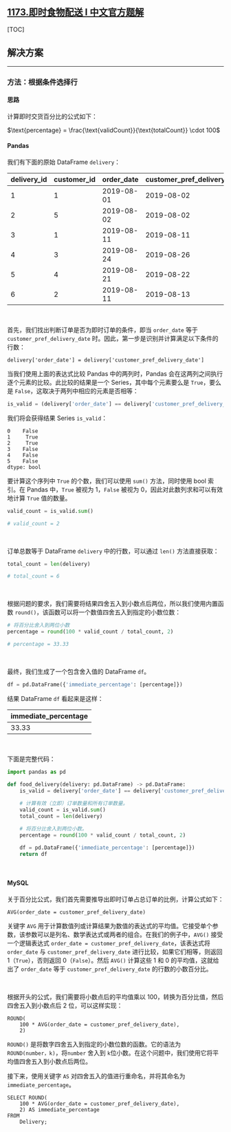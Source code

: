 ## [1173.即时食物配送 I 中文官方题解](https://leetcode.cn/problems/immediate-food-delivery-i/solutions/100000/ji-shi-shi-wu-pei-song-i-by-leetcode-solution)

[TOC]

## 解决方案

--- 

### 方法：根据条件选择行

#### 思路

计算即时交货百分比的公式如下：

$\text{percentage} = \frac{\text{validCount}}{\text{totalCount}} \cdot 100$

#### Pandas

我们有下面的原始 DataFrame `delivery`：

| delivery_id | customer_id | order_date | customer_pref_delivery_date |
|-------------|-------------|------------|-----------------------------|
| 1           | 1           | 2019-08-01 | 2019-08-02                  |
| 2           | 5           | 2019-08-02 | 2019-08-02                  |
| 3           | 1           | 2019-08-11 | 2019-08-11                  |
| 4           | 3           | 2019-08-24 | 2019-08-26                  |
| 5           | 4           | 2019-08-21 | 2019-08-22                  |
| 6           | 2           | 2019-08-11 | 2019-08-13                  |

<br>

首先，我们找出判断订单是否为即时订单的条件，即当 `order_date` 等于 `customer_pref_delivery_date` 时。因此，第一步是识别并计算满足以下条件的行数：

```
delivery['order_date'] = delivery['customer_pref_delivery_date']
```

当我们使用上面的表达式比较 Pandas 中的两列时，Pandas 会在这两列之间执行逐个元素的比较。此比较的结果是一个 Series，其中每个元素要么是 `True`，要么是 `False`，这取决于两列中相应的元素是否相等：

```Python
is_valid = (delivery['order_date'] == delivery['customer_pref_delivery_date'])
```

我们将会获得结果 Series `is_valid`：

```
0    False
1     True
2     True
3    False
4    False
5    False
dtype: bool
```

要计算这个序列中 `True` 的个数，我们可以使用 `sum()` 方法，同时使用 bool 索引。在 Pandas 中，`True` 被视为 1，`False` 被视为 0，因此对此数列求和可以有效地计算 `True` 值的数量。

```Python
valid_count = is_valid.sum()

# valid_count = 2
```

<br>

订单总数等于 DataFrame `delivery` 中的行数，可以通过 `len()` 方法直接获取：

```Python
total_count = len(delivery)

# total_count = 6
```

<br>

根据问题的要求，我们需要将结果四舍五入到小数点后两位，所以我们使用内置函数 `round()`，该函数可以将一个数值四舍五入到指定的小数位数：

```Python
# 将百分比舍入到两位小数
percentage = round(100 * valid_count / total_count, 2)

# percentage = 33.33
```

<br>

最终，我们生成了一个包含舍入值的 DataFrame `df`。

```Python
df = pd.DataFrame({'immediate_percentage': [percentage]})
```

结果 DataFrame `df` 看起来是这样：

| immediate_percentage |
|------------|
| 33.33       |

<br>

下面是完整代码：

```Python
import pandas as pd

def food_delivery(delivery: pd.DataFrame) -> pd.DataFrame:
    is_valid = delivery['order_date'] == delivery['customer_pref_delivery_date']
    
    # 计算有效（立即）订单数量和所有订单数量。
    valid_count = is_valid.sum()
    total_count = len(delivery)

    # 将百分比舍入到两位小数。
    percentage = round(100 * valid_count / total_count, 2)

    df = pd.DataFrame({'immediate_percentage': [percentage]})
    return df
```

<br>

#### MySQL

关于百分比公式，我们首先需要推导出即时订单占总订单的比例，计算公式如下：

```MySQL
AVG(order_date = customer_pref_delivery_date)
```

关键字 `AVG` 用于计算数值列或计算结果为数值的表达式的平均值。它接受单个参数，该参数可以是列名、数学表达式或两者的组合。在我们的例子中，`AVG()` 接受一个逻辑表达式 `order_date = customer_pref_delivery_date`，该表达式将 `order_date` 与 `customer_pref_delivery_date` 进行比较，如果它们相等，则返回 1（`True`），否则返回 0（`False`）。然后 `AVG()` 计算这些 1 和 0 的平均值，这就给出了 `order_date` 等于 `customer_pref_delivery_date` 的行数的小数百分比。

<br>

根据开头的公式，我们需要将小数点后的平均值乘以 100，转换为百分比值，然后四舍五入到小数点后 2 位，可以这样实现：

```MySQL
ROUND(
    100 * AVG(order_date = customer_pref_delivery_date),
    2)
```

`ROUND()` 是将数字四舍五入到指定的小数位数的函数。它的语法为 `ROUND(number，k)`，将`number` 舍入到 `k`位小数。在这个问题中，我们使用它将平均值四舍五入到小数点后两位。

接下来，使用关键字 `AS` 对四舍五入的值进行重命名，并将其命名为`immediate_percentage`。

```MySQL
SELECT ROUND(
    100 * AVG(order_date = customer_pref_delivery_date), 
    2) AS immediate_percentage
FROM 
    Delivery;
```